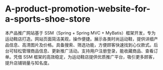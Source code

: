 # A-product-promotion-website-for-a-sports-shoe-store
本产品推广网站基于 SSM（Spring + Spring MVC + MyBatis）框架开发，专为运动鞋店打造。网站页面简洁美观，操作便捷。展示各类时尚运动鞋，提供详细产品信息、高清图片及价格。具备搜索、筛选功能，方便顾客快速找到心仪款式。后台可轻松管理商品信息、更新推广活动。支持用户注册登录，能收藏商品、查看订单。凭借 SSM 框架的高效稳定，为运动鞋店提供优质推广平台，吸引更多顾客，提升店铺销量与知名度。 
